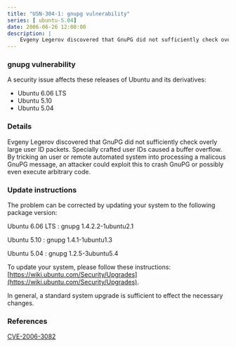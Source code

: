 ```yaml
---
title: "USN-304-1: gnupg vulnerability"
series: [ ubuntu-5.04]
date: 2006-06-26 12:00:00
description: |
    Evgeny Legerov discovered that GnuPG did not sufficiently check overly large user ID packets. Specially crafted user IDs caused a buffer overflow. By tricking an user or remote automated system into processing a malicous GnuPG message, an attacker could exploit this to crash GnuPG or possibly even execute arbitrary code.
--- 
```

 
 


### gnupg vulnerability

A security issue affects these releases of Ubuntu and its derivatives:

* Ubuntu 6.06 LTS
* Ubuntu 5.10
* Ubuntu 5.04

### Details

Evgeny Legerov discovered that GnuPG did not sufficiently check overly large user ID packets. Specially crafted user IDs caused a buffer overflow. By tricking an user or remote automated system into processing a malicous GnuPG message, an attacker could exploit this to crash GnuPG or possibly even execute arbitrary code.

### Update instructions

The problem can be corrected by updating your system to the following package version:

Ubuntu 6.06 LTS
 : gnupg <span>1.4.2.2-1ubuntu2.1</span>

Ubuntu 5.10
 : gnupg <span>1.4.1-1ubuntu1.3</span>

Ubuntu 5.04
 : gnupg <span>1.2.5-3ubuntu5.4</span>

To update your system, please follow these instructions: [https://wiki.ubuntu.com/Security/Upgrades](https://wiki.ubuntu.com/Security/Upgrades).

In general, a standard system upgrade is sufficient to effect the necessary changes.

### References

 
 [CVE-2006-3082](http://people.ubuntu.com/~ubuntu-security/cve/CVE-2006-3082)
 

